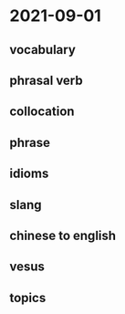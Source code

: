 # 2021-09-01
## vocabulary

## phrasal verb

## collocation

## phrase

## idioms

## slang

## chinese to english

## vesus

## topics
